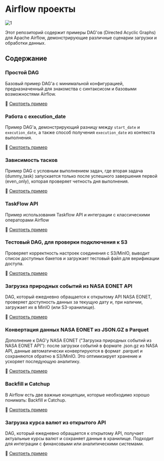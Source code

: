 # Airflow проекты

![1](https://github.com/user-attachments/assets/33bdc75a-4409-4aa7-9e62-009ab6b8b370)

Этот репозиторий содержит примеры DAG'ов (Directed Acyclic Graphs) для Apache Airflow, демонстрирующие различные сценарии загрузки и обработки данных.

## Содержание

### Простой DAG  
Базовый пример DAG'а с минимальной конфигурацией, предназначенный для знакомства с синтаксисом и базовыми возможностями Airflow.  

🔗 [Смотреть пример](https://github.com/erohin94/de_airflow_project/tree/main/first_dag)

### Работа с execution_date
Пример DAG'а, демонстрирующий разницу между `start_date` и `execution_date`, а также способ получения `execution_date` из контекста выполнения.

🔗 [Смотреть пример](https://github.com/erohin94/de_airflow_project/tree/main/second_dag)

### Зависимость тасков
Пример DAG с условным выполнением задач, где вторая задача (dummy_task) запускается только после успешного завершения первой (even_only), которая проверяет четность дня выполнения.

🔗 [Смотреть пример](https://github.com/erohin94/de_airflow_project/tree/main/dag_with_two_tasks)

### TaskFlow API
Пример использования Taskflow API и интеграции с классическими операторами Airflow

🔗 [Смотреть пример](https://github.com/erohin94/de_airflow_project/tree/main/taskflow_api)

### Тестовый DAG, для проверки подключения к S3  
Проверяет корректность настроек соединения с S3/MinIO, выводит список доступных бакетов и загружает тестовый файл для верификации доступа.  

🔗 [Смотреть пример](https://github.com/erohin94/de_airflow_project/tree/main/test_s3_minio_dag)

### Загрузка природных событий из NASA EONET API
DAG, который ежедневно обращается к открытому API NASA EONET, проверяет доступность данных за текущую дату и, при наличии, загружает их в MinIO (или S3-хранилище).

🔗 [Смотреть пример](https://github.com/erohin94/de_airflow_project/tree/main/eonet_nasa_api_dag)

### Конвертация данных NASA EONET из JSON.GZ в Parquet
Дополнение к DAG'у NASA EONET ("Загрузка природных событий из NASA EONET API"): после загрузки событий в формате .json.gz из NASA API, данные автоматически конвертируются в формат .parquet и сохраняются обратно в S3/MinIO. 
Это оптимизирует хранение и ускоряет последующую аналитику.

🔗 [Смотреть пример](https://github.com/erohin94/de_airflow_project/tree/main/eonet_nasa_data_pipeline)

### Backfill и Catchup
В Airflow есть две важные концепции, которые необходимо хорошо понимать: Backfill и Catchup.

🔗 [Смотреть пример](https://github.com/erohin94/de_airflow_project/tree/main/Backfill%20%D0%B8%20Catchup)

### Загрузка курса валют из открытого API  
DAG, который ежедневно обращается к открытому API, получает актуальные курсы валют и сохраняет данные в хранилище. Подходит для интеграции с финансовыми или аналитическими системами.  

🔗 [Смотреть пример](https://github.com/erohin94/de_airflow_project/tree/main/taskflow_api)

